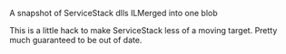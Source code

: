 A snapshot of ServiceStack dlls ILMerged into one blob

This is a little hack to make ServiceStack less of a moving target.
Pretty much guaranteed to be out of date.